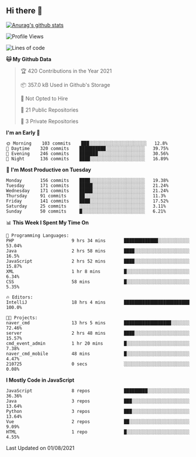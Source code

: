 ## Hi there 👋

[![Anurag's github stats](https://github-readme-stats.vercel.app/api?username=Songwonseok)](https://github.com/anuraghazra/github-readme-stats)



<!--START_SECTION:waka-->
![Profile Views](http://img.shields.io/badge/Profile%20Views-1-blue)

![Lines of code](https://img.shields.io/badge/From%20Hello%20World%20I%27ve%20Written-2.9%20million%20lines%20of%20code-blue)

**🐱 My Github Data** 

> 🏆 420 Contributions in the Year 2021
 > 
> 📦 357.0 kB Used in Github's Storage 
 > 
> 🚫 Not Opted to Hire
 > 
> 📜 21 Public Repositories 
 > 
> 🔑 3 Private Repositories  
 > 
**I'm an Early 🐤** 

```text
🌞 Morning    103 commits    ███░░░░░░░░░░░░░░░░░░░░░░   12.8% 
🌆 Daytime    320 commits    ██████████░░░░░░░░░░░░░░░   39.75% 
🌃 Evening    246 commits    ███████░░░░░░░░░░░░░░░░░░   30.56% 
🌙 Night      136 commits    ████░░░░░░░░░░░░░░░░░░░░░   16.89%

```
📅 **I'm Most Productive on Tuesday** 

```text
Monday       156 commits    ████░░░░░░░░░░░░░░░░░░░░░   19.38% 
Tuesday      171 commits    █████░░░░░░░░░░░░░░░░░░░░   21.24% 
Wednesday    171 commits    █████░░░░░░░░░░░░░░░░░░░░   21.24% 
Thursday     91 commits     ██░░░░░░░░░░░░░░░░░░░░░░░   11.3% 
Friday       141 commits    ████░░░░░░░░░░░░░░░░░░░░░   17.52% 
Saturday     25 commits     ░░░░░░░░░░░░░░░░░░░░░░░░░   3.11% 
Sunday       50 commits     █░░░░░░░░░░░░░░░░░░░░░░░░   6.21%

```


📊 **This Week I Spent My Time On** 

```text
💬 Programming Languages: 
PHP                      9 hrs 34 mins       █████████████░░░░░░░░░░░░   53.04% 
Java                     2 hrs 58 mins       ████░░░░░░░░░░░░░░░░░░░░░   16.5% 
JavaScript               2 hrs 52 mins       ████░░░░░░░░░░░░░░░░░░░░░   15.87% 
XML                      1 hr 8 mins         █░░░░░░░░░░░░░░░░░░░░░░░░   6.34% 
CSS                      58 mins             █░░░░░░░░░░░░░░░░░░░░░░░░   5.35%

🔥 Editors: 
IntelliJ                 18 hrs 4 mins       █████████████████████████   100.0%

🐱‍💻 Projects: 
naver_cmd                13 hrs 5 mins       ██████████████████░░░░░░░   72.46% 
server                   2 hrs 48 mins       ████░░░░░░░░░░░░░░░░░░░░░   15.57% 
cmd_event_admin          1 hr 20 mins        █░░░░░░░░░░░░░░░░░░░░░░░░   7.38% 
naver_cmd_mobile         48 mins             █░░░░░░░░░░░░░░░░░░░░░░░░   4.47% 
210725                   0 secs              ░░░░░░░░░░░░░░░░░░░░░░░░░   0.08%

```

**I Mostly Code in JavaScript** 

```text
JavaScript               8 repos             █████████░░░░░░░░░░░░░░░░   36.36% 
Java                     3 repos             ███░░░░░░░░░░░░░░░░░░░░░░   13.64% 
Python                   3 repos             ███░░░░░░░░░░░░░░░░░░░░░░   13.64% 
Vue                      2 repos             ██░░░░░░░░░░░░░░░░░░░░░░░   9.09% 
HTML                     1 repo              █░░░░░░░░░░░░░░░░░░░░░░░░   4.55%

```



 Last Updated on 01/08/2021
<!--END_SECTION:waka-->

